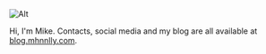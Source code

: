<img src="[https://example.com/image.jpg](https://raw.githubusercontent.com/mhnnlly/wallpapers/main/files/1.jpg)" alt="Alt" style="max-height: 200px;">

Hi, I'm Mike. Contacts, social media and my blog are all available at [blog.mhnnlly.com](blog.mhnnlly.com).

<!--
**MHennelly/MHennelly** is a ✨ _special_ ✨ repository because its `README.md` (this file) appears on your GitHub profile.

Here are some ideas to get you started:

- 🔭 I’m currently working on ...
- 🌱 I’m currently learning ...
- 👯 I’m looking to collaborate on ...
- 🤔 I’m looking for help with ...
- 💬 Ask me about ...
- 📫 How to reach me: ...
- 😄 Pronouns: ...
- ⚡ Fun fact: ...
-->
